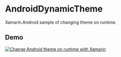 # AndroidDynamicTheme
Xamarin.Android sample of changing theme on runtime.

## Demo
[![Change Android theme on runtime with Xamarin](https://img.youtube.com/vi/t-8uLFslyzM/0.jpg)](https://www.youtube.com/watch?v=t-8uLFslyzM)

